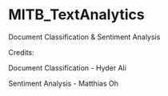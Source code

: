 # MITB_TextAnalytics
Document Classification &amp; Sentiment Analysis

Credits:

Document Classification - Hyder Ali

Sentiment Analysis - Matthias Oh
